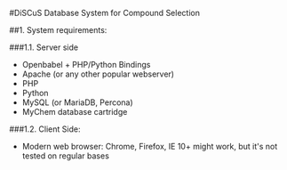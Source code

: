 #DiSCuS
Database System for Compound Selection


##1. System requirements:

###1.1. Server side
* Openbabel + PHP/Python Bindings
* Apache (or any other popular webserver)
* PHP
* Python
* MySQL (or MariaDB, Percona)
* MyChem database cartridge

###1.2. Client Side:
* Modern web browser: Chrome, Firefox, IE 10+ might work, but it's not tested on regular bases

